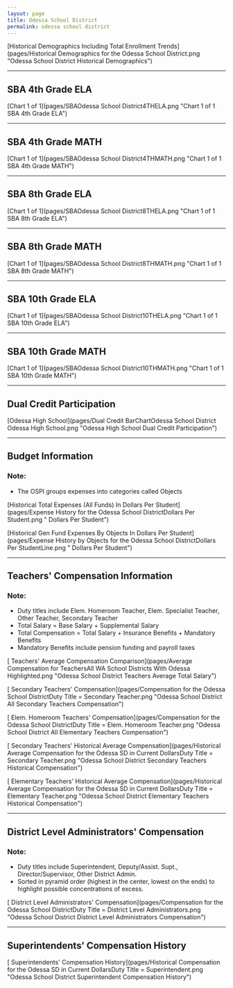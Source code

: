 ```yaml
---
layout: page
title: Odessa School District
permalink: odessa school district
---
```



[Historical Demographics Including Total Enrollment Trends](pages/Historical Demographics for the Odessa School District.png "Odessa School District Historical Demographics")

___

## SBA 4th Grade ELA

[Chart 1 of 1](pages/SBAOdessa School District4THELA.png "Chart 1 of 1 SBA 4th Grade ELA")


___

## SBA 4th Grade MATH

[Chart 1 of 1](pages/SBAOdessa School District4THMATH.png "Chart 1 of 1 SBA 4th Grade MATH")


___

## SBA 8th Grade ELA

[Chart 1 of 1](pages/SBAOdessa School District8THELA.png "Chart 1 of 1 SBA 8th Grade ELA")


___

## SBA 8th Grade MATH

[Chart 1 of 1](pages/SBAOdessa School District8THMATH.png "Chart 1 of 1 SBA 8th Grade MATH")


___

## SBA 10th Grade ELA

[Chart 1 of 1](pages/SBAOdessa School District10THELA.png "Chart 1 of 1 SBA 10th Grade ELA")


___

## SBA 10th Grade MATH

[Chart 1 of 1](pages/SBAOdessa School District10THMATH.png "Chart 1 of 1 SBA 10th Grade MATH")


___

## Dual Credit Participation

[Odessa High School](pages/Dual Credit BarChartOdessa School District Odessa High School.png "Odessa High School Dual Credit Participation")


___

## Budget Information
### Note:
- The OSPI groups expenses into categories called Objects

[Historical Total Expenses (All Funds) In Dollars Per Student](pages/Expense History for the Odessa School DistrictDollars Per Student.png " Dollars Per Student")

[Historical Gen Fund Expenses By Objects In Dollars Per Student](pages/Expense History by Objects for the Odessa School DistrictDollars Per StudentLine.png " Dollars Per Student")


___

## Teachers' Compensation Information
### Note:
- Duty titles include Elem. Homeroom Teacher, Elem. Specialist Teacher, Other Teacher, Secondary Teacher
- Total Salary = Base Salary + Supplemental Salary
- Total Compensation = Total Salary + Insurance Benefits + Mandatory Benefits
- Mandatory Benefits include pension funding and payroll taxes

[ Teachers' Average Compensation Comparison](pages/Average Compensation for TeachersAll WA School Districts With Odessa Highlighted.png "Odessa School District Teachers Average Total Salary")

[ Secondary Teachers' Compensation](pages/Compensation for the Odessa School DistrictDuty Title = Secondary Teacher.png "Odessa School District All Secondary Teachers Compensation")

[ Elem. Homeroom Teachers' Compensation](pages/Compensation for the Odessa School DistrictDuty Title = Elem. Homeroom Teacher.png "Odessa School District All Elementary Teachers Compensation")

[ Secondary Teachers' Historical Average Compensation](pages/Historical Average Compensation for the Odessa SD in Current DollarsDuty Title = Secondary Teacher.png "Odessa School District Secondary Teachers Historical Compensation")

[ Elementary Teachers' Historical Average Compensation](pages/Historical Average Compensation for the Odessa SD in Current DollarsDuty Title = Elementary Teacher.png "Odessa School District Elementary Teachers Historical Compensation")


___

## District Level Administrators' Compensation

### Note:
- Duty titles include Superintendent, Deputy/Assist. Supt., Director/Supervisor, Other District Admin.
- Sorted in pyramid order (highest in the center, lowest on the ends) to highlight possible concentrations of excess.

[ District Level Administrators' Compensation](pages/Compensation for the Odessa School DistrictDuty Title = District Level Administrators.png "Odessa School District District Level Administrators Compensation")


___

## Superintendents' Compensation History

[ Superintendents' Compensation History](pages/Historical Compensation for the Odessa SD in Current DollarsDuty Title = Superintendent.png "Odessa School District Superintendent Compensation History")

